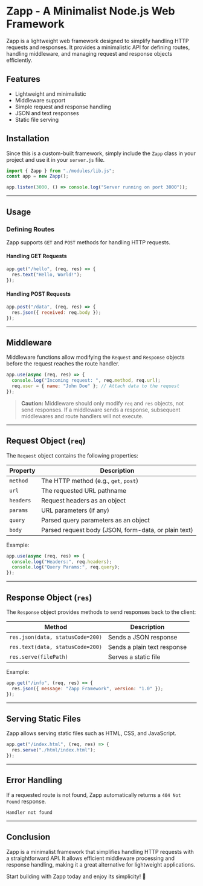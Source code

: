 # Zapp - A Minimalist Node.js Web Framework

Zapp is a lightweight web framework designed to simplify handling HTTP requests and responses. It provides a minimalistic API for defining routes, handling middleware, and managing request and response objects efficiently.

## Features

- Lightweight and minimalistic
- Middleware support
- Simple request and response handling
- JSON and text responses
- Static file serving

## Installation

Since this is a custom-built framework, simply include the `Zapp` class in your project and use it in your `server.js` file.

```javascript
import { Zapp } from "./modules/lib.js";
const app = new Zapp();

app.listen(3000, () => console.log("Server running on port 3000"));
```

---

## Usage

### Defining Routes

Zapp supports `GET` and `POST` methods for handling HTTP requests.

#### Handling GET Requests

```javascript
app.get("/hello", (req, res) => {
  res.text("Hello, World!");
});
```

#### Handling POST Requests

```javascript
app.post("/data", (req, res) => {
  res.json({ received: req.body });
});
```

---

## Middleware

Middleware functions allow modifying the `Request` and `Response` objects before the request reaches the route handler.

```javascript
app.use(async (req, res) => {
  console.log("Incoming request: ", req.method, req.url);
  req.user = { name: "John Doe" }; // Attach data to the request
});
```

> **Caution:** Middleware should only modify `req` and `res` objects, not send responses. If a middleware sends a response, subsequent middlewares and route handlers will not execute.

---

## Request Object (`req`)

The `Request` object contains the following properties:

| Property  | Description                                          |
| --------- | ---------------------------------------------------- |
| `method`  | The HTTP method (e.g., `get`, `post`)                |
| `url`     | The requested URL pathname                           |
| `headers` | Request headers as an object                         |
| `params`  | URL parameters (if any)                              |
| `query`   | Parsed query parameters as an object                 |
| `body`    | Parsed request body (JSON, form-data, or plain text) |

Example:

```javascript
app.use(async (req, res) => {
  console.log("Headers:", req.headers);
  console.log("Query Params:", req.query);
});
```

---

## Response Object (`res`)

The `Response` object provides methods to send responses back to the client:

| Method                           | Description                 |
| -------------------------------- | --------------------------- |
| `res.json(data, statusCode=200)` | Sends a JSON response       |
| `res.text(data, statusCode=200)` | Sends a plain text response |
| `res.serve(filePath)`            | Serves a static file        |

Example:

```javascript
app.get("/info", (req, res) => {
  res.json({ message: "Zapp Framework", version: "1.0" });
});
```

---

## Serving Static Files

Zapp allows serving static files such as HTML, CSS, and JavaScript.

```javascript
app.get("/index.html", (req, res) => {
  res.serve("./html/index.html");
});
```

---

## Error Handling

If a requested route is not found, Zapp automatically returns a `404 Not Found` response.

```javascript
Handler not found
```

---

## Conclusion

Zapp is a minimalist framework that simplifies handling HTTP requests with a straightforward API. It allows efficient middleware processing and response handling, making it a great alternative for lightweight applications.

Start building with Zapp today and enjoy its simplicity! 🚀
